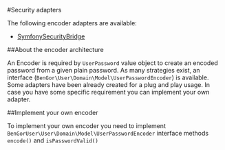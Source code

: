 #Security adapters

The following encoder adapters are available:

* [SymfonySecurityBridge](https://github.com/BenGorUser/SymfonySecurityBridge)

##About the encoder architecture

An Encoder is required by `UserPassword` value object to create an encoded password from a given plain password. As many
strategies exist, an interface (`BenGor\User\Domain\Model\UserPasswordEncoder`) is available. Some adapters have been
already created for a plug and play usage. In case you have some specific requirement you can implement your own adapter.

##Implement your own encoder

To implement your own encoder you need to implement `BenGorUser\User\Domain\Model\UserPasswordEncoder` interface methods
`encode()` and `isPasswordValid()`
